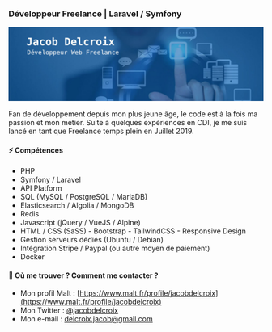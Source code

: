 ### Développeur Freelance | Laravel / Symfony

![Bannière Jacob Delcroix](./images/banner.jpeg)

Fan de développement depuis mon plus jeune âge, le code est à la fois ma passion et mon métier. Suite à quelques expériences en CDI, je me suis lancé en tant que Freelance temps plein en Juillet 2019.


#### ⚡ Compétences
- PHP
- Symfony / Laravel
- API Platform
- SQL (MySQL / PostgreSQL / MariaDB)
- Elasticsearch / Algolia / MongoDB
- Redis
- Javascript (jQuery / VueJS / Alpine)
- HTML / CSS (SaSS) - Bootstrap - TailwindCSS - Responsive Design
- Gestion serveurs dédiés (Ubuntu / Debian)
- Intégration Stripe / Paypal (ou autre moyen de paiement)
- Docker

#### 💬 Où me trouver ? Comment me contacter ?
- Mon profil Malt : [https://www.malt.fr/profile/jacobdelcroix](https://www.malt.fr/profile/jacobdelcroix)
- Mon Twitter : [@jacobdelcroix](https://twitter.com/JacobDelcroix)
- Mon e-mail : delcroix.jacob@gmail.com
